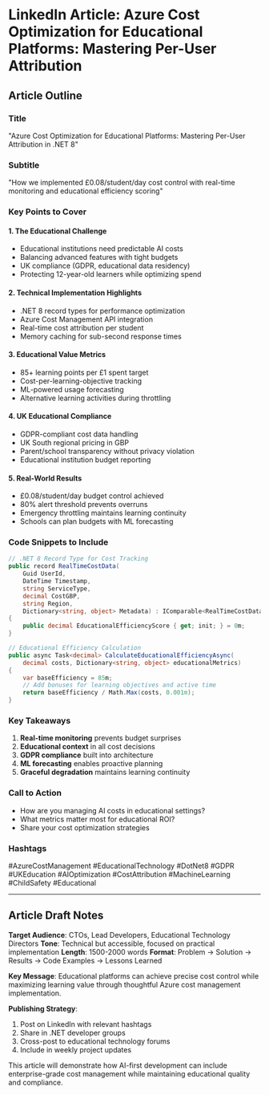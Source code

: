 # LinkedIn Article: Azure Cost Optimization for Educational Platforms: Mastering Per-User Attribution

## Article Outline

### Title
"Azure Cost Optimization for Educational Platforms: Mastering Per-User Attribution in .NET 8"

### Subtitle  
"How we implemented £0.08/student/day cost control with real-time monitoring and educational efficiency scoring"

### Key Points to Cover

#### 1. The Educational Challenge
- Educational institutions need predictable AI costs
- Balancing advanced features with tight budgets
- UK compliance (GDPR, educational data residency)
- Protecting 12-year-old learners while optimizing spend

#### 2. Technical Implementation Highlights
- .NET 8 record types for performance optimization
- Azure Cost Management API integration
- Real-time cost attribution per student
- Memory caching for sub-second response times

#### 3. Educational Value Metrics
- 85+ learning points per £1 spent target
- Cost-per-learning-objective tracking
- ML-powered usage forecasting
- Alternative learning activities during throttling

#### 4. UK Educational Compliance
- GDPR-compliant cost data handling
- UK South regional pricing in GBP
- Parent/school transparency without privacy violation
- Educational institution budget reporting

#### 5. Real-World Results
- £0.08/student/day budget control achieved
- 80% alert threshold prevents overruns
- Emergency throttling maintains learning continuity
- Schools can plan budgets with ML forecasting

### Code Snippets to Include

```csharp
// .NET 8 Record Type for Cost Tracking
public record RealTimeCostData(
    Guid UserId,
    DateTime Timestamp,
    string ServiceType, 
    decimal CostGBP,
    string Region,
    Dictionary<string, object> Metadata) : IComparable<RealTimeCostData>
{
    public decimal EducationalEfficiencyScore { get; init; } = 0m;
}

// Educational Efficiency Calculation
public async Task<decimal> CalculateEducationalEfficiencyAsync(
    decimal costs, Dictionary<string, object> educationalMetrics)
{
    var baseEfficiency = 85m;
    // Add bonuses for learning objectives and active time
    return baseEfficiency / Math.Max(costs, 0.001m);
}
```

### Key Takeaways
1. **Real-time monitoring** prevents budget surprises
2. **Educational context** in all cost decisions
3. **GDPR compliance** built into architecture
4. **ML forecasting** enables proactive planning
5. **Graceful degradation** maintains learning continuity

### Call to Action
- How are you managing AI costs in educational settings?
- What metrics matter most for educational ROI?
- Share your cost optimization strategies

### Hashtags
#AzureCostManagement #EducationalTechnology #DotNet8 #GDPR #UKEducation #AIOptimization #CostAttribution #MachineLearning #ChildSafety #Educational

---

## Article Draft Notes

**Target Audience**: CTOs, Lead Developers, Educational Technology Directors
**Tone**: Technical but accessible, focused on practical implementation
**Length**: 1500-2000 words
**Format**: Problem → Solution → Results → Code Examples → Lessons Learned

**Key Message**: Educational platforms can achieve precise cost control while maximizing learning value through thoughtful Azure cost management implementation.

**Publishing Strategy**: 
1. Post on LinkedIn with relevant hashtags
2. Share in .NET developer groups
3. Cross-post to educational technology forums
4. Include in weekly project updates

This article will demonstrate how AI-first development can include enterprise-grade cost management while maintaining educational quality and compliance.